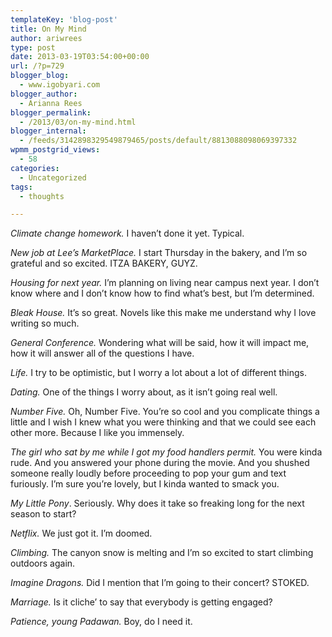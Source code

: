 ```yaml
---
templateKey: 'blog-post'
title: On My Mind
author: ariwrees
type: post
date: 2013-03-19T03:54:00+00:00
url: /?p=729
blogger_blog:
  - www.igobyari.com
blogger_author:
  - Arianna Rees
blogger_permalink:
  - /2013/03/on-my-mind.html
blogger_internal:
  - /feeds/3142898329549879465/posts/default/8813088098069397332
wpmm_postgrid_views:
  - 58
categories:
  - Uncategorized
tags:
  - thoughts

---
```

<div dir="ltr" style="text-align: left;">
  <i>Climate change homework.</i> I haven&#8217;t done it yet. Typical.</p> 
  
  <p>
    <i>New job at Lee&#8217;s MarketPlace.</i>&nbsp;I start Thursday in the bakery, and I&#8217;m so grateful and so excited. ITZA BAKERY, GUYZ.
  </p>
  
  <p>
    <i>Housing for next year. </i>I&#8217;m planning on living near campus next year. I don&#8217;t know where and I don&#8217;t know how to find what&#8217;s best, but I&#8217;m determined.
  </p>
  
  <p>
    <i>Bleak House. </i>It&#8217;s so great. Novels like this make me understand why I love writing so much.
  </p>
  
  <p>
    <i>General Conference. </i>Wondering what will be said, how it will impact me, how it will answer all of the questions I have.
  </p>
  
  <p>
    <i>Life. </i>I try to be optimistic, but I worry a lot about a lot of different things.
  </p>
  
  <p>
    <i>Dating. </i>One of the things I worry about, as it isn&#8217;t going real well.
  </p>
  
  <p>
    <i>Number Five. </i>Oh, Number Five. You&#8217;re so cool and you complicate things a little and I wish I knew what you were thinking and that we could see each other more. Because I like you immensely.
  </p>
  
  <p>
    <i>The girl who sat by me while I got my food handlers permit. </i>You were kinda rude. And you answered your phone during the movie. And you shushed someone really loudly before proceeding to pop your gum and text furiously. I&#8217;m sure you&#8217;re lovely, but I kinda wanted to smack you.
  </p>
  
  <p>
    <i>My Little Pony</i>. Seriously. Why does it take so freaking long for the next season to start?
  </p>
  
  <p>
    <i>Netflix. </i>We just got it. I&#8217;m doomed.
  </p>
  
  <p>
    <i>Climbing. </i>The canyon snow is melting and I&#8217;m so excited to start climbing outdoors again.
  </p>
  
  <p>
    <i>Imagine Dragons. </i>Did I mention that I&#8217;m going to their concert? STOKED.
  </p>
  
  <p>
    <i>Marriage. </i>Is it cliche&#8217; to say that everybody is getting engaged?
  </p>
  
  <p>
    <i>Patience, young Padawan. </i>Boy, do I need it.
  </p>
</div>